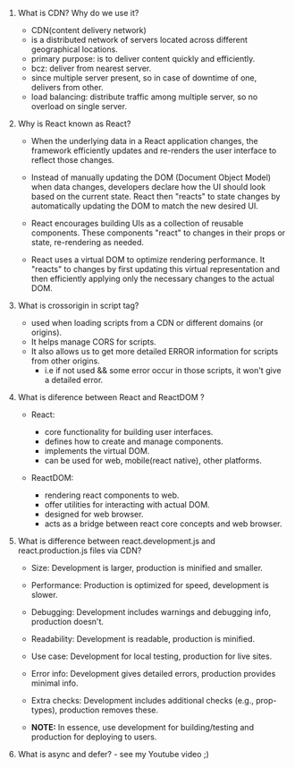 1. What is CDN? Why do we use it?

   - CDN(content delivery network)
   - is a distributed network of servers located across different geographical locations.
   - primary purpose: is to deliver content quickly and efficiently.
   - bcz: deliver from nearest server.
   - since multiple server present, so in case of downtime of one, delivers from other.
   - load balancing: distribute traffic among multiple server, so no overload on single server.

2. Why is React known as React?

   - When the underlying data in a React application changes, the framework efficiently updates and re-renders the user interface to reflect those changes.

   - Instead of manually updating the DOM (Document Object Model) when data changes, developers declare how the UI should look based on the current state. React then "reacts" to state changes by automatically updating the DOM to match the new desired UI.

   - React encourages building UIs as a collection of reusable components. These components "react" to changes in their props or state, re-rendering as needed.

   - React uses a virtual DOM to optimize rendering performance. It "reacts" to changes by first updating this virtual representation and then efficiently applying only the necessary changes to the actual DOM.

3. What is crossorigin in script tag?

   - used when loading scripts from a CDN or different domains (or origins).
   - It helps manage CORS for scripts.
   - It also allows us to get more detailed ERROR information for scripts from other origins.
     - i.e if not used && some error occur in those scripts, it won't give a detailed error.

4. What is diference between React and ReactDOM ?

   - React:

     - core functionality for building user interfaces.
     - defines how to create and manage components.
     - implements the virtual DOM.
     - can be used for web, mobile(react native), other platforms.

   - ReactDOM:
     - rendering react components to web.
     - offer utilities for interacting with actual DOM.
     - designed for web browser.
     - acts as a bridge between react core concepts and web browser.

5. What is difference between react.development.js and react.production.js files via CDN?

   - Size: Development is larger, production is minified and smaller.
   - Performance: Production is optimized for speed, development is slower.
   - Debugging: Development includes warnings and debugging info, production doesn't.
   - Readability: Development is readable, production is minified.
   - Use case: Development for local testing, production for live sites.
   - Error info: Development gives detailed errors, production provides minimal info.
   - Extra checks: Development includes additional checks (e.g., prop-types), production removes these.

   - **NOTE:** In essence, use development for building/testing and production for deploying to users.

6. What is async and defer? - see my Youtube video ;)
